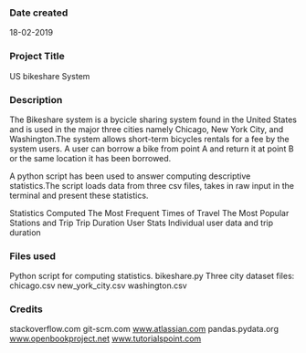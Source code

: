### Date created
18-02-2019

### Project Title
US bikeshare System

### Description

The Bikeshare system is a bycicle sharing system found in the United States and is used in the major three cities namely Chicago, New York City, and Washington.The system allows short-term bicycles rentals for a fee by the system users. A user can borrow a bike from point A and return it at point B or the same location it has been borrowed. 

A python script has been used to answer computing descriptive statistics.The script loads data from three csv files, takes in raw input in the terminal and  present these statistics.

Statistics Computed
The Most Frequent Times of Travel
The Most Popular Stations and Trip
Trip Duration
User Stats
Individual user data and trip duration

### Files used
Python script for computing statistics.
bikeshare.py
Three city dataset files:
chicago.csv
new_york_city.csv
washington.csv

### Credits
stackoverflow.com
git-scm.com
www.atlassian.com
pandas.pydata.org
www.openbookproject.net
www.tutorialspoint.com
